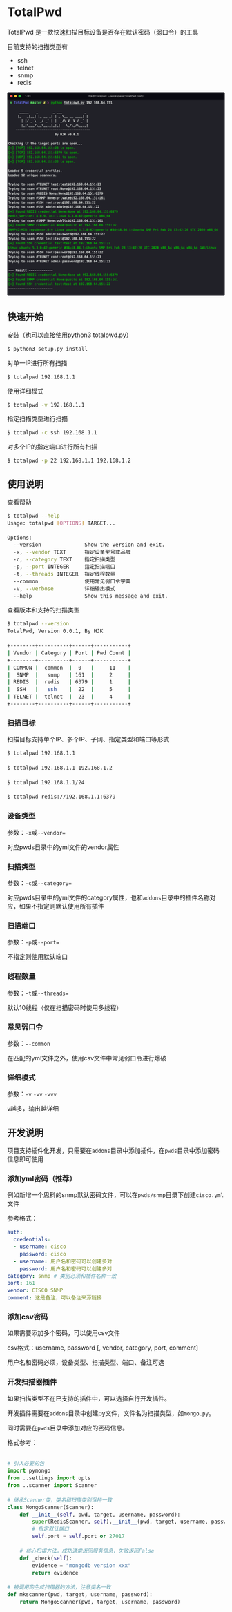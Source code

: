 # TotalPwd

TotalPwd 是一款快速扫描目标设备是否存在默认密码（弱口令）的工具

目前支持的扫描类型有
- ssh
- telnet
- snmp
- redis

![TotalPwd](docs/totalpwd.png)

## 快速开始

安装（也可以直接使用python3 totalpwd.py）
```bash
$ python3 setup.py install
```

对单一IP进行所有扫描
```bash
$ totalpwd 192.168.1.1
```

使用详细模式
```bash
$ totalpwd -v 192.168.1.1
```

指定扫描类型进行扫描
```bash
$ totalpwd -c ssh 192.168.1.1
```

对多个IP的指定端口进行所有扫描
```bash
$ totalpwd -p 22 192.168.1.1 192.168.1.2
```

## 使用说明

查看帮助

```bash
$ totalpwd --help
Usage: totalpwd [OPTIONS] TARGET...

Options:
  --version              Show the version and exit.
  -x, --vendor TEXT      指定设备型号或品牌
  -c, --category TEXT    指定扫描类型
  -p, --port INTEGER     指定扫描端口
  -t, --threads INTEGER  指定线程数量
  --common               使用常见弱口令字典
  -v, --verbose          详细输出模式
  --help                 Show this message and exit.
```

查看版本和支持的扫描类型

```bash
$ totalpwd --version
TotalPwd, Version 0.0.1, By HJK

+--------+----------+------+-----------+
| Vendor | Category | Port | Pwd Count |
+--------+----------+------+-----------+
| COMMON |  common  |  0   |     11    |
|  SNMP  |   snmp   | 161  |     2     |
| REDIS  |  redis   | 6379 |     1     |
|  SSH   |   ssh    |  22  |     5     |
| TELNET |  telnet  |  23  |     4     |
+--------+----------+------+-----------+
```

### 扫描目标

扫描目标支持单个IP、多个IP、子网、指定类型和端口等形式
```bash
$ totalpwd 192.168.1.1

$ totalpwd 192.168.1.1 192.168.1.2

$ totalpwd 192.168.1.1/24

$ totalpwd redis://192.168.1.1:6379
```

### 设备类型

参数：`-x`或`--vendor=`

对应pwds目录中的yml文件的vendor属性

### 扫描类型

参数：`-c`或`--category=`

对应pwds目录中的yml文件的category属性，也和`addons`目录中的插件名称对应，如果不指定则默认使用所有插件

### 扫描端口

参数：`-p`或`--port=`

不指定则使用默认端口

### 线程数量

参数：`-t`或`--threads=`

默认10线程（仅在扫描密码时使用多线程）

### 常见弱口令

参数：`--common`

在匹配的yml文件之外，使用csv文件中常见弱口令进行爆破

### 详细模式

参数：`-v` `-vv` `-vvv`

`v`越多，输出越详细


## 开发说明

项目支持插件化开发，只需要在`addons`目录中添加插件，在`pwds`目录中添加密码信息即可使用

### 添加yml密码（推荐）

例如新增一个思科的snmp默认密码文件，可以在`pwds/snmp`目录下创建`cisco.yml`文件

参考格式：

```yml
auth:
  credentials:
  - username: cisco
    password: cisco
  - username: 用户名和密码可以创建多对
    password: 用户名和密码可以创建多对
category: snmp # 类别必须和插件名称一致
port: 161
vendor: CISCO SNMP
comment: 这是备注，可以备注来源链接
```

### 添加csv密码

如果需要添加多个密码，可以使用csv文件

csv格式：username, password [, vendor, category, port, comment]

用户名和密码必须，设备类型、扫描类型、端口、备注可选

### 开发扫描器插件

如果扫描类型不在已支持的插件中，可以选择自行开发插件。

开发插件需要在`addons`目录中创建py文件，文件名为扫描类型，如`mongo.py`。

同时需要在`pwds`目录中添加对应的密码信息。

格式参考：
```python

# 引入必要的包
import pymongo
from ..settings import opts
from ..scanner import Scanner

# 继承Scanner类，类名和扫描类别保持一致
class MongoScanner(Scanner):
    def __init__(self, pwd, target, username, password):
        super(RedisScanner, self).__init__(pwd, target, username, password)
        # 指定默认端口
        self.port = self.port or 27017

    # 核心扫描方法，成功通常返回服务信息，失败返回False
    def _check(self):
        evidence = "mongodb version xxx"
        return evidence

# 被调用的生成扫描器的方法，注意类名一致
def mkscanner(pwd, target, username, password):
    return MongoScanner(pwd, target, username, password)

```